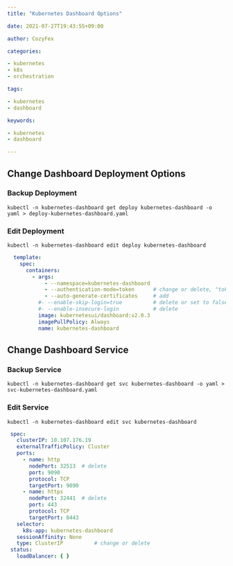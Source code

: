 ```yaml
---
title: "Kubernetes Dashboard Options"

date: 2021-07-27T19:43:55+09:00

author: CozyFex

categories:

- kubernetes
- k8s
- orchestration

tags:

- kubernetes
- dashboard

keywords:

- kubernetes
- dashboard

---
```


## Change Dashboard Deployment Options

### Backup Deployment

```shell
kubectl -n kubernetes-dashboard get deploy kubernetes-dashboard -o yaml > deploy-kubernetes-dashboard.yaml
```

### Edit Deployment

```shell
kubectl -n kubernetes-dashboard edit deploy kubernetes-dashboard
```

```yaml
  template:
    spec:
      containers:
        - args:
            - --namespace=kubernetes-dashboard
            - --authentication-mode=token      # change or delete, "token" is default
            - --auto-generate-certificates     # add
          #- --enable-skip-login=true          # delete or set to false
          #- --enable-insecure-login           # delete
          image: kubernetesui/dashboard:v2.0.3
          imagePullPolicy: Always
          name: kubernetes-dashboard
```

## Change Dashboard Service

### Backup Service

```shell
kubectl -n kubernetes-dashboard get svc kubernetes-dashboard -o yaml > svc-kubernetes-dashboard.yaml
```

### Edit Service

```shell
kubectl -n kubernetes-dashboard edit svc kubernetes-dashboard
```

```yaml
 spec:
   clusterIP: 10.107.176.19
   externalTrafficPolicy: Cluster
   ports:
     - name: http
       nodePort: 32513  # delete
       port: 9090
       protocol: TCP
       targetPort: 9090
     - name: https
       nodePort: 32441  # delete
       port: 443
       protocol: TCP
       targetPort: 8443
   selector:
     k8s-app: kubernetes-dashboard
   sessionAffinity: None
   type: ClusterIP          # change or delete
 status:
   loadBalancer: { }
```


